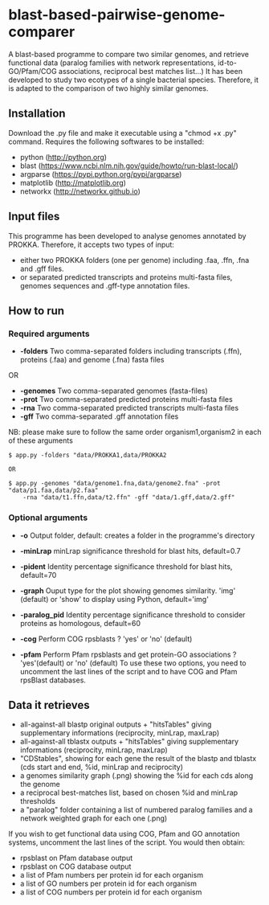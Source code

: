 # blast-based-pairwise-genome-comparer
A blast-based programme to compare two similar genomes, and retrieve functional data (paralog families with network representations, id-to-GO/Pfam/COG associations, reciprocal best matches list...)
It has been developed to study two ecotypes of a single bacterial species. Therefore, it is adapted to the comparison of two highly similar genomes.

## Installation
Download the .py file and make it executable using a "chmod +x .py" command.
Requires the following softwares to be installed:
   - python (http://python.org)
   - blast (https://www.ncbi.nlm.nih.gov/guide/howto/run-blast-local/)
   - argparse (https://pypi.python.org/pypi/argparse)
   - matplotlib (http://matplotlib.org)
   - networkx (http://networkx.github.io)

## Input files
This programme has been developed to analyse genomes annotated by PROKKA. Therefore, it accepts two types of input:
- either two PROKKA folders (one per genome) including .faa, .ffn, .fna and .gff files.
- or separated predicted transcripts and proteins multi-fasta files, genomes sequences and .gff-type annotation files.

## How to run
### Required arguments
- **-folders** Two comma-separated folders including transcripts (.ffn), proteins (.faa) and genome (.fna) fasta files    
    
OR

- **-genomes** Two comma-separated genomes (fasta-files)
- **-prot** Two comma-separated predicted proteins multi-fasta files
- **-rna** Two comma-separated predicted transcripts multi-fasta files
- **-gff** Two comma-separated .gff annotation files

NB: please make sure to follow the same order organism1,organism2 in each of these arguments

    $ app.py -folders "data/PROKKA1,data/PROKKA2
    
    OR
    
    $ app.py -genomes "data/genome1.fna,data/genome2.fna" -prot "data/p1.faa,data/p2.faa" 
        -rna "data/t1.ffn,data/t2.ffn" -gff "data/1.gff,data/2.gff"

### Optional arguments
- **-o** Output folder, default: creates a folder in the programme's directory 
- **-minLrap** minLrap significance threshold for blast hits, default=0.7
- **-pident** Identity percentage significance threshold for blast hits, default=70
- **-graph** Ouput type for the plot showing genomes similarity. 'img' (default) or 'show' to display using Python, default='img'
- **-paralog_pid** Identity percentage significance threshold to consider proteins as homologous, default=60

- **-cog** Perform COG rpsblasts ? 'yes' or 'no' (default)
- **-pfam** Perform Pfam rpsblasts and get protein-GO associations ? 'yes'(default) or 'no' (default)
To use these two options, you need to uncomment the last lines of the script and to have COG and Pfam rpsBlast databases.

## Data it retrieves
- all-against-all blastp original outputs + "hitsTables" giving supplementary informations (reciprocity, minLrap, maxLrap)
- all-against-all tblastx outputs + "hitsTables" giving supplementary informations (reciprocity, minLrap, maxLrap)
- "CDStables", showing for each gene the result of the blastp and tblastx (cds start and end, %id, minLrap and reciprocity)
- a genomes similarity graph (.png) showing the %id for each cds along the genome
- a reciprocal best-matches list, based on chosen %id and minLrap thresholds
- a "paralog" folder containing a list of numbered paralog families and a network weighted graph for each one (.png) 

If you wish to get functional data using COG, Pfam and GO annotation systems, uncomment the last lines of the script. You would then obtain:

- rpsblast on Pfam database output
- rpsblast on COG database output
- a list of Pfam numbers per protein id for each organism
- a list of GO numbers per protein id for each organism
- a list of COG numbers per protein id for each organism


